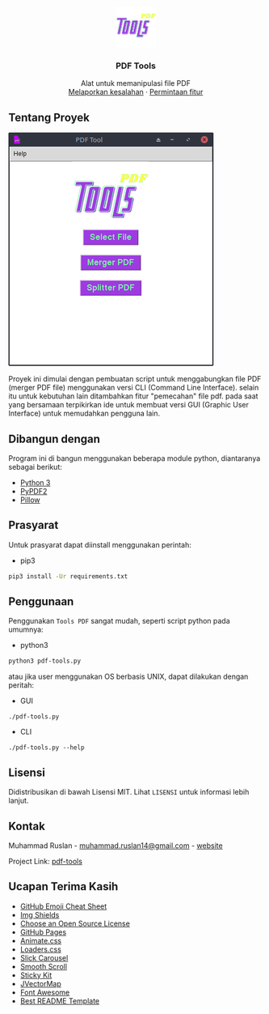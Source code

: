 <!-- PROJECT LOGO -->
<br />
<p align="center">
  <a href="https://github.com/rusl2019/pdf-tools">
    <img src="./img/logo2.png" alt="Logo" width="80" height="80">
  </a>

  <h3 align="center">PDF Tools</h3>

  <p align="center">
    Alat untuk memanipulasi file PDF
    <br />
    <a href="https://github.com/rusl2019/pdf-tools/issues">Melaporkan kesalahan</a>
    ·
    <a href="https://github.com/rusl2019/pdf-tools/issues">Permintaan fitur</a>
  </p>
</p>

<!-- TENTANG PROYEK -->

## Tentang Proyek

[![Product Name Screen Shot][product-screenshot]](https://github.com/rusl2019/pdf-tools/img/capture.png)

Proyek ini dimulai dengan pembuatan script untuk menggabungkan file PDF (merger PDF file) menggunakan versi CLI (Command Line Interface). selain itu untuk kebutuhan lain ditambahkan fitur "pemecahan" file pdf. pada saat yang bersamaan terpikirkan ide untuk membuat versi GUI (Graphic User Interface) untuk memudahkan pengguna lain.

## Dibangun dengan

Program ini di bangun menggunakan beberapa module python, diantaranya sebagai berikut:

- [Python 3](https://www.python.org/)
- [PyPDF2](http://mstamy2.github.io/PyPDF2/)
- [Pillow](https://python-pillow.org/)

## Prasyarat

Untuk prasyarat dapat diinstall menggunakan perintah:

- pip3
```sh
pip3 install -Ur requirements.txt
```

## Penggunaan

Penggunakan `Tools PDF` sangat mudah, seperti script python pada umumnya:

- python3
```sh
python3 pdf-tools.py
```

atau jika user menggunakan OS berbasis UNIX, dapat dilakukan dengan peritah:

- GUI
```
./pdf-tools.py
```
- CLI
```
./pdf-tools.py --help
```

## Lisensi

Didistribusikan di bawah Lisensi MIT. Lihat `LISENSI` untuk informasi lebih lanjut.

## Kontak

Muhammad Ruslan - muhammad.ruslan14@gmail.com - [website](rusl2019.github.io)

Project Link: [pdf-tools](https://github.com/rusl2019/pdf-tools)

## Ucapan Terima Kasih

- [GitHub Emoji Cheat Sheet](https://www.webpagefx.com/tools/emoji-cheat-sheet)
- [Img Shields](https://shields.io)
- [Choose an Open Source License](https://choosealicense.com)
- [GitHub Pages](https://pages.github.com)
- [Animate.css](https://daneden.github.io/animate.css)
- [Loaders.css](https://connoratherton.com/loaders)
- [Slick Carousel](https://kenwheeler.github.io/slick)
- [Smooth Scroll](https://github.com/cferdinandi/smooth-scroll)
- [Sticky Kit](http://leafo.net/sticky-kit)
- [JVectorMap](http://jvectormap.com)
- [Font Awesome](https://fontawesome.com)
- [Best README Template](https://github.com/othneildrew/Best-README-Template/)

[product-screenshot]: ./img/capture.png